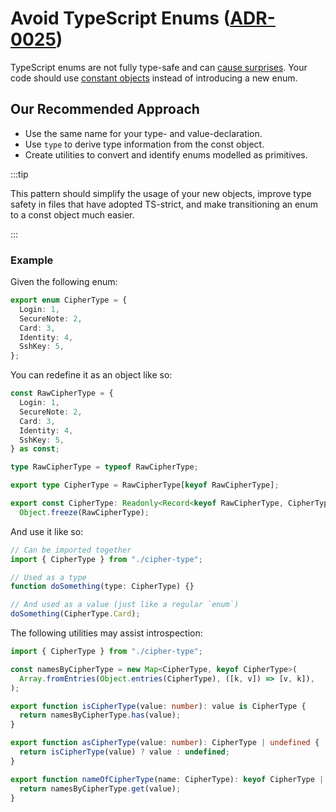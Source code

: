 # Avoid TypeScript Enums ([ADR-0025](../../architecture/adr/0025-ts-deprecate-enums.md))

TypeScript enums are not fully type-safe and can [cause surprises](enum-surprises). Your code should
use [constant objects](constant-object-pattern) instead of introducing a new enum.

## Our Recommended Approach

- Use the same name for your type- and value-declaration.
- Use `type` to derive type information from the const object.
- Create utilities to convert and identify enums modelled as primitives.

:::tip

This pattern should simplify the usage of your new objects, improve type safety in files that have
adopted TS-strict, and make transitioning an enum to a const object much easier.

:::

### Example

Given the following enum:

```ts
export enum CipherType = {
  Login: 1,
  SecureNote: 2,
  Card: 3,
  Identity: 4,
  SshKey: 5,
};
```

You can redefine it as an object like so:

```ts
const RawCipherType = {
  Login: 1,
  SecureNote: 2,
  Card: 3,
  Identity: 4,
  SshKey: 5,
} as const;

type RawCipherType = typeof RawCipherType;

export type CipherType = RawCipherType[keyof RawCipherType];

export const CipherType: Readonly<Record<keyof RawCipherType, CipherType>> =
  Object.freeze(RawCipherType);
```

And use it like so:

```ts
// Can be imported together
import { CipherType } from "./cipher-type";

// Used as a type
function doSomething(type: CipherType) {}

// And used as a value (just like a regular `enum`)
doSomething(CipherType.Card);
```

The following utilities may assist introspection:

```ts
import { CipherType } from "./cipher-type";

const namesByCipherType = new Map<CipherType, keyof CipherType>(
  Array.fromEntries(Object.entries(CipherType), ([k, v]) => [v, k]),
);

export function isCipherType(value: number): value is CipherType {
  return namesByCipherType.has(value);
}

export function asCipherType(value: number): CipherType | undefined {
  return isCipherType(value) ? value : undefined;
}

export function nameOfCipherType(name: CipherType): keyof CipherType | undefined {
  return namesByCipherType.get(value);
}
```

[enum-surprises]: https://dev.to/ivanzm123/dont-use-enums-in-typescript-they-are-very-dangerous-57bh
[constant-object-pattern]: https://www.typescriptlang.org/docs/handbook/enums.html#objects-vs-enums
